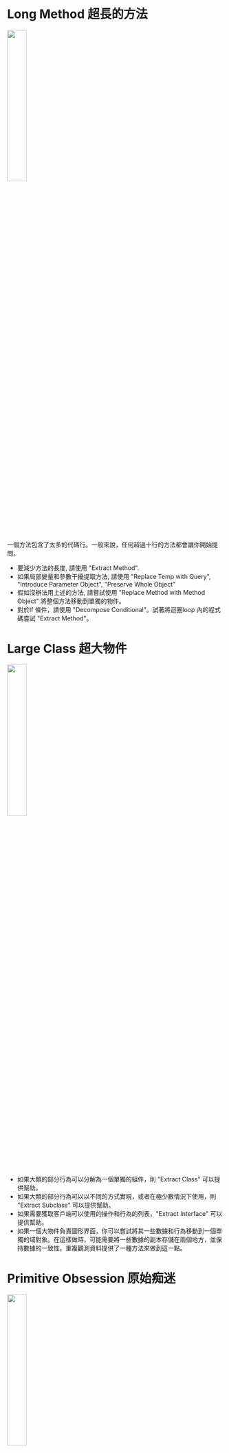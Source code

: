 

# Long Method 超長的方法
<img src="CodeSmell-Images/Long-Method.png" width="30%">

一個方法包含了太多的代碼行。一般來說，任何超過十行的方法都會讓你開始提問。

* 要減少方法的長度, 請使用 "Extract Method".
* 如果局部變量和參數干擾提取方法, 請使用 "Replace Temp with Query", "Introduce Parameter Object", "Preserve Whole Object"
* 假如沒辦法用上述的方法, 請嘗試使用 "Replace Method with Method Object" 將整個方法移動到單獨的物件。
* 對於If 條件，請使用 "Decompose Conditional"。試著將迴圈loop 內的程式碼嘗試 "Extract Method"。



# Large Class 超大物件
<img src="CodeSmell-Images/Large-Class.png" width="30%">

* 如果大類的部分行為可以分解為一個單獨的組件，則 "Extract Class" 可以提供幫助。
* 如果大類的部分行為可以以不同的方式實現，或者在極少數情況下使用，則 "Extract Subclass" 可以提供幫助。
* 如果需要獲取客戶端可以使用的操作和行為的列表，"Extract Interface" 可以提供幫助。
* 如果一個大物件負責圖形界面，你可以嘗試將其一些數據和行為移動到一個單獨的域對象。在這樣做時，可能需要將一些數據的副本存儲在兩個地方，並保持數據的一致性。重複觀測資料提供了一種方法來做到這一點。



# Primitive Obsession 原始痴迷
<img src="CodeSmell-Images/Primitive-Obsession.png" width="30%"/>

症狀
* 使用基元代替簡單任務的小對象（例如貨幣，範圍，電話號碼的特殊字符串等）
* 使用常量來編碼信息（例如USER_ADMIN_ROLE = 1用於引用具有管理員權限的用戶的常量）。
* 使用字符串常量作為在數據數組中使用的字段名稱。

治療
* 如果你有各種各樣的原始字段，可以將它們中的一些邏輯分組到他們自己的物件中。對於這個任務，嘗試用 "Replace Data Value with Object" 。
* 如果在方法參數中使用了原始字段的值，請使用 "Introduce Parameter Object" 或 "Reserve Whole Object" 。
* 當複雜的數據變量進行編碼，使用與更換類類型代碼，與子類替換類型代碼或與國家/策略替換類型代碼。
* 如果變量中有數組，請使用 "Replace Array with Object" 。



# Long Parameter List 超長的參數列表
<img src="CodeSmell-Images/Long-Parameter-List.png" width="30%"/>

一個方法有三個或四個參數以上。

* 檢查傳遞給參數的值。如果某些參數只是另一個物件的方法調用的結果，請使用 "Replace Parameter with Method Call" , 或者作為一個方法參數傳遞。
* 不是將從另一個物件接收到的一組數據作為參數傳遞，而是使用"Preserve Whole Object" 將該物件本身傳遞給該方法。
* 如果有幾個不相關的數據元素，有時可以通過 "Introduce Parameter Object" 將它們合併到單個參數物件中。



# Data Clumps 資料泥塊

有時代碼的不同部分包含相同的變量組（例如連接到數據庫的參數）。這些資料塊應該變成他們自己的物件。

* 如果重複的數據包含一個物件的欄位，請使用 "Extract Class" 將這些字段移動到它們自己的物件中。
* 如果在方法的參數中傳遞相同的數據塊，則使用 "Introduce Parameter Object" 將它們設置為物件。
* 如果某些數據傳遞給其他方法，則考慮將整個數據對像傳遞給方法而不是單個字段。"Reserve Whole Object" 將有助於此。



# Switch Statements 切換命令語句

* 要隔離 switch 並將其放在正確的物件中，可能需要 "Extract Method" ，然後 "Move Method"。
* 如果 switch 是基於物件代碼的，例如當程序的運行時模式被切換時，使用 "Replace Type Code with Subclasses" ，或者用 "Replace Type Code with State/Strategy"。
* 在指定繼承結構之後，"Replace Conditional with Polymorphism" 用多態性替換條件。
* 如果條件不是太多，他們都調用不同參數的方法，那麼多態將是多餘的。如果出現這種情況，可以使用 "Replace Parameter with Explicit Method" 顯式方法替換參數將該方法分解為多個更小的方法，並相應地更改 switch。
* 如果其中一個條件選項是null使用 "Introduce Null Object" 引入空物件。



# Temporary Field 暫存欄位
只有在某些情況下，暫存欄位才會獲得它們的值。在這些情況之外，他們是null。

* 暫存欄位和在其上運行的所有代碼可以通過 "Extract Class" 放在單獨的物件中。換句話說，你也可以使用 "Replace Method with Method Object" 獲得相同的結果。
* "Introduce Null Object" 並將其集成到用於檢查Temporary Field 是否存在的條件代碼中。


# Refused Bequest 拒絕遺贈
如果一個子物件只使用從其父輩繼承的一些方法和屬性，那麼這個層次就是非常糟糕的。不需要的方法可能會被簡單的使用或者被重新定義並拋出異常。

* 如果繼承沒有意義，並且子物件與父物件沒有什麼共同之處，則可以消除繼承來替代繼承與委派。

<img src="CodeSmell-Images/Refused-Bequest.png" width="30%" />

* 如果繼承是適當的，那麼就去掉子物件中不需要的欄位和方法。從父類中提取子物件所需的所有欄位和方法，將它們放在一個新的子物件中，並設置兩個物件從它繼承（Extract Superclass）。


# Alternative Classes with Different Interfaces 具有不同接口的可選物件
<img src="CodeSmell-Images/alternative-classes-with-different-interfaces.png" width="40%" />

兩個物件執行相同的功能，但具有不同的方法名稱。

嘗試按照一個共同的分母來放置類的接口：
* "Rename Method" 使其在所有物件中都相同。
* "Move Method", "Add Parameter" 和 "Parameterize Method"
使方法的輸入參數和實現相同。
* 如果只有部分物件的功能是重複的，請嘗試使用 "Extract Superclass"。在這種情況下，現有的物件將成為子物件。
* 確定要使用和實施哪種處理方法後，可以刪除其中一個物件。

有時候合併物件是不可能的，或者很難做到毫無意義。一個例子是，當物件在不同的函數庫中，每個物件都有自己的版本。


# Divergent Change 發散的變化
當您對一個物件進行更改時，發現自己不得不更改很多不相關的方法。例如，添加新產品類型時，您必須更改查找，顯示和訂購產品的方法。

* 通過 "Extract Class" 分離物件的行為。
* 如果不同的物件具有相同的行為，則可能需要通過繼承（Extract Superclass 和 Extract Subclass）來組合這些物件。


# Shotgun Surgery 霰彈槍手術
霰彈槍手術類似Divergent Change發散變化，但實際上是相反的氣味。發散變化是指對一個物件進行了許多更改。散彈槍手術是指當同時對多個物件進行單一改變時。

* 使用"Move Method"和"Move Field"將現有的物件行為移動到一個物件中。如果沒有合適的物件程，請創建一個新物件。
* 如果將代碼移到同一個物件中，原來的物件幾乎為空，請嘗試通過Inline Class去除這些冗餘物件。


# Parallel Inheritance Hierarchies 平行繼承層次結構
每當你為一個物件創建一個子物件，你就會發現自己需要為另一個物件創建一個子物件。
<img src="CodeSmell-Images/parallel-inheritance-hierarchies.png" width="50%" />

您可以分兩步去重複平行物件層次結構。首先，使一個層次結構的實例引用另一個層次結構的實例。然後，通過使用 "Move Method" 和 "Move Field"來移除引用物件中的層次結構。

> 有時並行的物件層次結構只是避免程序架構混亂的一種方式。如果您發現嘗試去重複層次結構會產生更糟糕的代碼，那就退出，恢復所有更改並習慣該代碼。


# Comments 註解
如果您覺得代碼片段不能被理解為沒有註釋，請嘗試更改代碼結構，使註釋變得不必要。

* 如果評論意圖解釋一個複雜的表達式，則表達式應該使用 “ 抽取變量” 分解為可理解的子表達式。

* 如果註釋解釋了一段代碼，則可以通過 "Extract Method"將此部分轉換為單獨的方法。新方法的名稱很可能取自評論文本本身。

* 如果已經提取了一個方法，但是仍然需要註釋來解釋這個方法是幹什麼的，那麼給這個方法一個不言自明的名字。請使用 "Rename Method"。

* 如果需要聲明關於系統工作所需的狀態的規則，請使用“ 引入斷言”。


# Duplicate Code 重複的程式碼
兩個代碼片段看起來幾乎相同。

<img src="CodeSmell-Images/duplicate-code.png" width="40%" />

* 如果在同一個物件中的兩個或多個方法中找到相同的代碼：使用"Extract Method" 並在兩個地方調用新方法。

* 如果在同一級別的兩個子物件中找到相同的代碼:
  * 對兩個物件使用"Extract Method"，然後再使用 "Pull Up Field"。
  * 如果重複的代碼在建構函數中，請使用"Pull Up Constructor Body"。
  * 如果重複代碼相似但不完全相同，請使用“ 表單模板方法”。
  * 如果兩種方法做相同的事情，但使用不同的算法，選擇最好的算法，並應用替代算法。
* 如果在兩個不同的物件中找到重複的代碼
  * 如果這些物件不是層次結構的一部分，請使用 "Extract Superclass" 為這些物件創建一個父物件，這些物件將保留所有以前的功能。
  * 如果難以或不可能創建父物件，請在一個物件中使用"Extract Class"，並在另一個物件中使用新組件。
* 如果存在大量的條件表達式並執行相同的代碼（僅在它們的條件上不同），則使用"Consolidate Conditional Expression"合併條件表達式將這些運算符合併為單個條件，並使用"Extract Method"提取方法將條件置於單獨的方法中
* 如果在條件表達式的所有分支中執行相同的代碼：通過使用"Consolidate Duplicate Conditional Fragments"，將相同的代碼放在條件樹之外。


# Lazy Class 懶惰物件

也許一個物件被設計成功能完備，但是經過一些重構後，它變得非常小。或者也許是為了支持未來的開發工作而設計的。

* 對於幾乎沒有用處的組件，應該給予Inline Class處理。
* 對於功能較少的子類，請嘗試"Collapse Hierarchy"折疊層次結構。


# Data Class 資料物件

當一個新創建的物件只包含一些公共欄位（甚至可能是一些getter / setter）時，這是正常的事情。但是物件的真正威力在於它們可以包含對數據的行為類型或操作。

* 如果某個物件包含公共欄位，則使用封裝字段來隱藏它們，以避免直接訪問，並要求僅通過getter和setter來執行訪問。
* 使用"Encapsulate Collection" 封裝收藏存儲在集合（如數組）中的數據。



# Dead Code 死掉的程式碼

* 刪除未使用的代碼和不需要的文件。
* 在不必要的類的情況下，如果使用子物件或父物件，則可以應用"Inline Class" 或 "Collapse Hierarchy" 折疊層次結構。
* 要刪除不需要的參數，請使用"Remove Parameter"。



# Speculative Generality 投機性普遍性
有一個未使用的物件，方法，欄位或參數。

* 要除去未使用的抽像物件，請嘗試"Collapse Hierarchy"折疊層次結構。
* 通過 "Inline Class" 可以消除對其他類的不必要的功能委託。
* 未使用的方法？使用"Inline Method" 擺脫它們。
* 使用 "Remove Parameter" 的幫助，應該看看具有未使用參數的方法。



# Feature Envy 特徵羨慕
一種方法訪問另一個物件的數據比自己的數據更多。

<img src="CodeSmell-Images/Feature-Envy.png" width="50%" />

作為基本的規則，如果事情同時發生變化，你應該把它們放在同一個地方。通常使用這些數據的數據和功能一起改變。

* 如果明確的方法應該移到另一個地方，請使用"Move Method"。
* 如果只有部分方法訪問另一個對象的數據，請使用"Extract Method" 移動相關部分。
* 如果一個方法使用其他幾個物件的函數，首先要確定哪個物件包含大部分使用的數據。然後將該方法與其他數據一起放置在此物件中。或者，使用"Extract Method" 將方法拆分成可放置在不同物件中不同位置的幾個部分。



# Inappropriate Intimacy 不適當的親密關係

一個物件使用另一個物件的內部欄位和方法。

<img src="CodeSmell-Images/Inappropriate-Intimacy.png" width="40%"/>

> 密切關注花費太多時間在一起的物件。好的物件應該盡可能少地了解對方。這樣的物件更容易維護和重用。

* 最簡單的解決方案是使用"Move Method"和 "Move Field"將一個物件的各個部分移動到使用這些部分的物件中。但是這只有在第一物件真的不需要這些部分時才起作用。
* 另一個解決方案是在物件上使用 "Extract Class"和 "Hide Delegate" 來使代碼關係 “正式”。
* 如果這些物件是相互依賴的，則應該使用 "更改雙向關聯到單向"。
* 如果這個“親密關係”在子物件和父物件之間，考慮用 "Replace Delegation with Inheritance" 繼承替換委託。



# Message Chains 消息鏈

在代碼中，您會看到一系列類似的調用 $a->b()->c()->d()

* 要刪除消息鏈，請使用 "Hide Delegate" 隱藏委託。
* 有時候最好考慮為什麼使用最終目標。也許這是有道理的使用"Extract Method"這個功能，透過使用"Move Method"並將其移動到鏈的開始。




# Middle Man 中間人
如果一個物件只執行一個動作，把工作委託給另一個物件，那為什麼它要存在呢？

如果一個方法的大部分物件都委託給另一個物件，那麼我們應該採用 "Remove Middle Man"。



# Incomplete Library Class 不完整的物件函數庫

當物件函數庫不再滿足用戶的需求。解決問題的唯一辦法 - 改變物件函數庫 - 但往往這是不可能的，因為物件函數庫是唯讀的。

* 要將一些方法引入到物件函數庫中，請使用 "Introduce Foreign Method" 引入外部方法。
* 對於物件函數庫中的重大更改，請使用“ 引入本地擴展”。


---
## Introduce Local Extension 引入本地擴展

實用程序物件不包含您需要的一些方法。但是你不能將這些方法添加到物件中。

那麼我們可以創建一個包含方法的新物件，並將其作為實用程序物件的子代或包裝器。

<img src="CodeSmell-Images/Introduce-Local-Extension.png" width="60%" />

有兩種方法
* 從相關物件創建一個子物件，包含方法並繼承父物件的所有其他物件。這種方式更容易，但有時被公開物件本身阻止（由於final）。

* 創建一個包含所有新方法的新物件，其他地方將從實用物件中委託給相關對象。由於不僅需要維護包裝器和實用程序對象之間的關係的代碼，而且還需要大量簡單的委派方法來模擬實用程序類的公開接口，因此這種方法的工作量更大。


---
## Introduce Foreign Method 引入外部方法

實用程序類不包含您需要的方法，您不能將該方法添加到類中。
那麼我們就將該方法添加到客戶端類，並將該實用類的對像作為參數傳遞給它。

```
class Report 
{
  //...
  void SendReport() 
  {
    DateTime nextDay = previousEnd.AddDays(1);
    //...
  }
}
```
## After
```
class Report 
{
  //...
  void SendReport() 
  {
    DateTime nextDay = NextDay(previousEnd);
    //...
  }
  private static DateTime NextDay(DateTime date) 
  {
    return date.AddDays(1);
  }
}
```

---
## Remove Middle Man 移除中間人
一個物件有太多的方法，只是委託給其他物件。最好是刪除這些方法並強制客戶端直接調用end方法。

<img src="CodeSmell-Images/Remove-Middle-Man.png" width="50%"/>

每次將新功能添加到委託中時，都需要在服務物件中為其創建委託方法。如果做了很多改變，這將是相當煩人的。

該服務器級沒有做任何事情本身，而只是創建不必要的複雜性。在這種情況下，考慮一下這個物件是否需要。


不要刪除已經創建的中間人的原因：
* 可能已經添加了一個中間人，以避免物件之間依賴。
* 一些設計模式有目的地創建中間人（如Proxy代理和Decorator裝飾）。

---
## Replace Delegation with Inheritance 繼承替換委託

一個物件包含許多簡單的方法，委託給另一個物件的所有方法。
使該物件成為委託繼承者，這使得委託方法變得不必要。

<img src="CodeSmell-Images/Replace-Delegation-with-Inheritance.png" width="50%" />

---
## Change Bidirectional Association to Unidirectional 將雙向關聯更改為單向

你有一個物件之間的雙向關聯，但其中一個物件不使用其他的功能。

<img src="CodeSmell-Images/Change-Bidirectional-Association-to-Unidirectional.png" width="90%">

-----
## Hide Delegate 隱藏委託

客戶端從物件А的欄位或方法獲取物件B. 然後客戶端調用物件B的方法
應該要改為在物件A中創建一個新的方法，將調用委託給物件B.現在，對客戶端來說不知道或依賴於物件B。


<img src="CodeSmell-Images/Hide-Delegate.png" width="60%" />

---
## Encapsulate Collection 封裝收藏
一個物件包含一個集合欄位和一個簡單的getter和setter來處理集合。使getter-returns的值為只讀並創建添加/刪除集合元素的方法。

<img src="CodeSmell-Images/Encapsulate-Collection.png" width="70%"/>

---
## Encapsulate Field 封裝欄位
```
class Person 
{
  public string name;
}
```
### After
```
class Person 
{
  private string name;

  public string Name
  {
    get { return name; }
    set { name = value; }
  }
}
```


---
## Collapse Hierarchy 折疊層次結構
你有一個物件的層次結構，其中一個子物件實際上與它的父物件相同。請合併子物件和父物件。

<img src="CodeSmell-Images/Collapse-Hierarchy.png" width="50%"/>


---
## Consolidate Duplicate Conditional Fragments 合併重複的條件片段

相同的代碼可以在條件的所有分支中找到, 移動條件之外的代碼。
```
if (IsSpecialDeal()) 
{
  total = price * 0.95;
  Send();
}
else 
{
  total = price * 0.98;
  Send();
}
```
### After
```
if (IsSpecialDeal())
{
  total = price * 0.95;
}
else
{
  total = price * 0.98;
}
Send();
```


---
## Consolidate Conditional Expression 合併條件表達式
你有多個條件導致相同的結果或行動。在一個表達式中整合所有這些條件。
```
double DisabilityAmount() 
{
  if (seniority < 2) 
  {
    return 0;
  }
  if (monthsDisabled > 12) 
  {
    return 0;
  }
  if (isPartTime) 
  {
    return 0;
  }
  // compute the disability amount
  //...
}
```
### After
```
double DisabilityAmount() 
{
  if (IsNotEligableForDisability()) 
  {
    return 0;
  }
  // compute the disability amount
  //...
}
```

---
## Substitute Algorithm 替代算法
用新算法替換實現算法的方法的主體。

```
string FoundPerson(string[] people)
{
  for (int i = 0; i < people.Length; i++) 
  {
    if (people[i].Equals("Don"))
    {
      return "Don";
    }
    if (people[i].Equals("John"))
    {
      return "John";
    }
    if (people[i].Equals("Kent"))
    {
      return "Kent";
    }
  }
  return String.Empty;
}
```
## After
```
string FoundPerson(string[] people)
{
  List<string> candidates = new List<string>() {"Don", "John", "Kent"};
  
  for (int i = 0; i < people.Length; i++) 
  {
    if (candidates.Contains(people[i])) 
    {
      return people[i];
    }
  }
  
  return String.Empty;
}
```
> 漸進式重構不是改進程序的唯一方法。有時候一個方法如此雜亂無章，更容易推倒重新開始。也許你已經找到了一個更簡單，更高效的算法。如果是這種情況，你應該簡單地用新的算法替換舊的算法。


---
## Form Template Method 表單模板方法
您的子物件按相同的順序實現包含相似步驟的算法。
將算法結構和相同的步驟移到父物件中，並在子物件中實現不同的步驟。

<img src="CodeSmell-Images/Form-Template-Method.png" width="70%" />



---
## Pull Up Constructor Body 上拉建構函數體

你的子物件具有代碼大致相同的構造函數。
創建一個父類的構造函數，並將子物件中相同的代碼移動到它。調用子物件構造函數中的父物件構造函數。

```
public class Manager: Employee 
{
  public Manager(string name, string id, int grade) 
  {
    this.name = name;
    this.id = id;
    this.grade = grade;
  }
  //...
}
```
### After
```
public class Manager: Employee 
{
  public Manager(string name, string id, int grade)
    : base(name, id)
  {
    this.grade = grade;
  }
  //...
}
```



---
## Pull Up Field 上拉欄位
兩個物件有相同的欄位, 從子物件中刪除該欄位並將其移到父物件。

<img src="CodeSmell-Images/Pull-Up-Field.png" width="60%" />


---
## Introduce Assertion 引入斷言

> 這裡的斷言測試是指使用 assert() 調用。

要使代碼的一部分正常工作，某些條件或值必須為真。
將這些假設替換為特定的斷言檢查。

```
double GetExpenseLimit() 
{
  // should have either expense limit or a primary project
  return (expenseLimit != NULL_EXPENSE) ?
    expenseLimit:
    primaryProject.GetMemberExpenseLimit();
}
```
### After
```
double GetExpenseLimit() 
{
  Assert.IsTrue(expenseLimit != NULL_EXPENSE || primaryProject != null);

  return (expenseLimit != NULL_EXPENSE) ?
    expenseLimit:
    primaryProject.GetMemberExpenseLimit();
}
```

> 有時候，一個異常比一個簡單的斷言更合適。您可以選擇必要的異常類，並讓剩餘的代碼正確處理它。

> 什麼時候比一個簡單的斷言更好？如果異常可能是由用戶或系統的操作引起的，您可以處理異常。另一方面，普通的未命名和未處理的異常基本上等同於簡單的斷言 - 你不處理它們，它們完全是由於程序錯誤而導致的。


---
## Extract Variable 提取變數
假如你有一個難以理解的表達。將表達式的結果或其部分放在單獨的變量中，這些變量是不言自明的。
```
void RenderBanner() 
{
  if ((platform.ToUpper().IndexOf("MAC") > -1) &&
       (browser.ToUpper().IndexOf("IE") > -1) &&
        wasInitialized() && resize > 0 )
  {
    // do something
  }
}
```
### After
```
void RenderBanner() 
{
  readonly bool isMacOs = platform.ToUpper().IndexOf("MAC") > -1;
  readonly bool isIE = browser.ToUpper().IndexOf("IE") > -1;
  readonly bool wasResized = resize > 0;

  if (isMacOs && isIE && wasInitialized() && wasResized) 
  {
    // do something
  }
}
```

缺點
> 你的代碼中有更多的變量。但是，這是通過輕鬆閱讀您的代碼來抵消的。



---
## Parameterize Method
多種方法執行類似的行為，只有在它們的內部值，數字或操作上才有所不同。通過使用一個將傳遞必要的特殊值的參數來組合這些方法。

<img src="CodeSmell-Images/Parameterize-Method.png" width="50%" />

缺點
* 有時這種重構技術可能會被採用太多，導致一個漫長而復雜的常見方法，而不是多個簡單的方法。
* 將功能的激活/取消激活移動到參數時也要小心。這最終可能會導致創建一個大的條件運算符，這將需要通過 "Replace Parameter with Explicit Methods" 來處理。



---
## Add Parameter 新增參數
創建一個新的參數來傳遞必要的數據。

<img src="CodeSmell-Images/Add-Parameter.png" width="50%" />

---
## Rename Method 重新命名方法
方法的名稱不能解釋方法的作用。重命名該方法。

<img src="CodeSmell-Images/Rename-Method.png" width="50%" />

---
## Introduce Null Object

由於有些方法返回null而不是真實的對象，所以null在代碼中有許多檢查。返回一個空的物件，表現出默認的行為。

```
if (customer == null) 
{
  plan = BillingPlan.Basic();
}
else 
{
  plan = customer.GetPlan();
}
```
After
```
public sealed class NullCustomer: Customer 
{
  public override bool IsNull 
  {
    get { return true; }
  }
  
  public override Plan GetPlan() 
  {
    return new NullPlan();
  }
  // Some other NULL functionality.
}

// Replace null values with Null-object.
customer = order.customer ?? new NullCustomer();

// Use Null-object as if it's normal subclass.
plan = customer.GetPlan();
```


---
## Replace Parameter with Explicit Methods 用顯式方法替換參數

一個方法被分成幾個部分，每個部分根據參數的值運行。將方法的各個部分提取到自己的方法中，並調用它們而不是原始方法。

```
void SetValue(string name, int value) 
{
  if (name.Equals("height")) 
  {
    height = value;
    return;
  }
  if (name.Equals("width")) 
  {
    width = value;
    return;
  }
  Assert.Fail();
}
```
### After
```
void SetHeight(int arg) 
{
  height = arg;
}
void SetWidth(int arg) 
{
  width = arg;
}
```



---
## Replace Conditional with Polymorphism 用多態性替換條件


```
public class Bird 
{
  //...
  public double GetSpeed() 
  {
    switch (type) 
    {
      case EUROPEAN:
        return GetBaseSpeed();
      case AFRICAN:
        return GetBaseSpeed() - GetLoadFactor() * numberOfCoconuts;
      case NORWEGIAN_BLUE:
        return isNailed ? 0 : GetBaseSpeed(voltage);
      default:
        throw new Exception("Should be unreachable");
    }
  }
}
```
After
```
public abstract class Bird 
{
  //...
  public abstract double GetSpeed();
}

class European: Bird 
{
  public override double GetSpeed() 
  {
    return GetBaseSpeed();
  }
}
class African: Bird 
{
  public override double GetSpeed() 
  {
    return GetBaseSpeed() - GetLoadFactor() * numberOfCoconuts;
  }
}
class NorwegianBlue: Bird
{
  public override double GetSpeed() 
  {
    return isNailed ? 0 : GetBaseSpeed(voltage);
  }
}

// Somewhere in client code
speed = bird.GetSpeed();
```

---
## Move Method
一個方法在另一個物件中比在自己的物件中更多地使用。
在使用最多方法的物件中創建一個新方法，然後將代碼從舊方法移到那裡。將原始方法的代碼轉換為對其他物件中的新方法的引用，否則將其全部刪除。

<img src="CodeSmell-Images/Move-Method-Before.png" width="30%" />
<img src="CodeSmell-Images/Move-Method-After.png" width="30%" />


---
## Replace Parameter with Method Call

在方法調用之前，運行第二個方法，並將其結果作為參數發送回第一個方法。但是參數值可能是在被調用的方法內部獲得的。

改成將值獲取代碼放在方法內。

```
int basePrice = quantity * itemPrice;
double seasonDiscount = this.GetSeasonalDiscount();
double fees = this.GetFees();
double finalPrice = DiscountedPrice(basePrice, seasonDiscount, fees);
```

```
int basePrice = quantity * itemPrice;
double finalPrice = DiscountedPrice(basePrice);
```


---
## Replace Array with Object

你有一個包含各種類型數據的數組。將數組替換為每個元素都有單獨字段的物件。

### Before
```
string[] row = new string[2];
row[0] = "Liverpool";
row[1] = "15";
```
### After
```
Performance row = new Performance();
row.SetName("Liverpool");
row.SetWins("15");
```

---
## Replace Type Code with Class 用物件替換類型

一個物件有一個包含類型代碼的字段。這種類型的值不在操作員的條件下使用，也不影響程序的行為。

<img src="CodeSmell-Images/Replace-Type-Code-with-Class-Before.png" width="30%" />

<img src="CodeSmell-Images/Replace-Type-Code-with-Class-After.png" width="30%" />


---
## Replace Type Code with Subclasses 用子物件替換類型

您有一個直接影響程序行為的編碼類型（該字段的值會觸發條件中的各種代碼）。為編碼類型的每個值創建子類。然後將原始類的相關行為提取到這些子類中。用多態性替換控制流程代碼。

<img src="CodeSmell-Images/Replace-Type-Code-with-Subclasses-Before.png" width="30%" />

<img src="CodeSmell-Images/Replace-Type-Code-with-Subclasses-After.png" width="40%" />


---
## Replace Type Code with State/Strategy 

你有一個編碼類型，影響行為，但你不能使用子物件來擺脫它。
用狀態對象替換類型代碼。如果需要用類型代碼替換字段值，則另一個狀態對像被“插入”。

<img src="CodeSmell-Images/Replace-Type-Code-with-State-Strategy-Before.png" width="30%" />

<img src="CodeSmell-Images/Replace-Type-Code-with-State-Strategy-After.png" width="50%" />

缺點
> 如果你有一個簡單的類型代碼的情況，但是你總是使用這個重構技術，你將會有很多額外的（和不需要的）物件。



---
## Extract Method 提取方法

將此代碼移到一個單獨的新方法（或函數），並用該方法的調用替換舊代碼。
### Before

```
void PrintOwing() 
{
  PrintBanner();

  //print details
  Console.WriteLine("name: " + name);
  Console.WriteLine("amount: " + GetOutstanding());
}
```
### After
```
void PrintOwing()
{
  PrintBanner();
  PrintDetails(GetOutstanding());
}

void PrintDetails(double outstanding)
{
  Console.WriteLine("name: " + name);
  Console.WriteLine("amount: " + outstanding);
}
```

---
## Replace Temp with Query 用查詢替換暫時變數

將整個表達式移到一個單獨的方法並從中返回結果。查詢方法而不是使用變量。如有必要，將新方法合併到其他方法中。

### Before
```
double CalculateTotal() 
{
  double basePrice = quantity * itemPrice;
  
  if (basePrice > 1000) 
  {
    return basePrice * 0.95;
  }
  else 
  {
    return basePrice * 0.98;
  }
}
```
### After
```
double CalculateTotal() 
{
  if (BasePrice() > 1000) 
  {
    return BasePrice() * 0.95;
  }
  else 
  {
    return BasePrice() * 0.98;
  }
}
double BasePrice() 
{
  return quantity * itemPrice;
}
```

---
## Introduce Parameter Object 引入參數物件

將這些參數替換為一個物件。

### Before
```
amountInvoicedIn(start: Date, end:Date)
```
### After
```
amountInvoicedIn(date: DateRange)
```

---
## Preserve Whole Object 保留整個物件

嘗試傳遞整個物件。
### Before
```
int low = daysTempRange.GetLow();
int high = daysTempRange.GetHigh();
bool withinPlan = plan.WithinRange(low, high);
```
### After
```
bool withinPlan = plan.WithinRange(daysTempRange);
```

---
## Replace Method with Method Object 將方法替換為方法物件

你有一個很長的方法，局部變量交織在一起，你不能應用提取方法(Extract Method)。就將該方法轉換為一個單獨的物件，以便局部變量成為該類的字段。然後你可以將該方法拆分成同一個物件中的幾個方法。

### Before
```
public class Order 
{
  //...
  public double Price() 
  {
    double primaryBasePrice;
    double secondaryBasePrice;
    double tertiaryBasePrice;
    // long computation.
    //...
  }
}
```
### After
```
public class Order 
{
  //...
  public double Price() 
  {
    return new PriceCalculator(this).Compute();
  }
}

public class PriceCalculator 
{
  private double primaryBasePrice;
  private double secondaryBasePrice;
  private double tertiaryBasePrice;
  
  public PriceCalculator(Order order) 
  {
    // copy relevant information from order object.
    //...
  }
  
  public double Compute() 
  {
    // long computation.
    //...
  }
}
```

---
## Decompose Conditional 分解條件

將條件的複雜部分分解為單獨的方法：條件condition, 然後then, 否則else。

### Before
```
if (date < SUMMER_START || date > SUMMER_END) 
{
  charge = quantity * winterRate + winterServiceCharge;
}
else 
{
  charge = quantity * summerRate;
}
```
### After
```
if (NotSummer(date)) 
{
  charge = WinterCharge(quantity);
}
else 
{
  charge = SummerCharge(quantity);
}
```

---
## Extract Class 提取為物件

創建一個新的物件，並將負責相關功能的字段和方法放入其中。
如果你用這個重構技術“過度”，你將不得不求助於"Inline Class"。

### Before
```
class Person {
	string name;
	int officeAreaCode;
	string officeNumber;
	getTelephoneNumber();
}
```
### After
```
class Person {
	string name;
}

class TelphoneNumber {
	int officeAreaCode;
	string officeNumber;
	getTelephoneNumber();
}
```

---
## Inline Class 內聯物件

一個物件幾乎不做任何事情，對任何事都不負任何責任，也沒有額外的責任計劃。就乾脆放在一起就好了
### Before
```
class Person {
	string name;
}

class TelphoneNumber {
	int officeAreaCode;
	string officeNumber;
	getTelephoneNumber();
}
```
### After
```
class Person {
	string name;
	int officeAreaCode;
	string officeNumber;
	getTelephoneNumber();
}
```
---
## Extract Subclass 提取子物件

一個物件具有僅在某些情況下使用的功能。創建一個子物件並在這些情況下使用它。

### Before
<img src="CodeSmell-Images/Extract-Subclass-Before.png" width="40%"/>

### After
<img src="CodeSmell-Images/Extract-Subclass-After.png" width="40%"/>


---
## Extract Interface 提取界面

多個客戶端正在使用物件接口的相同部分。另一種情況是：兩個物件的接口部分是一樣的。將這個相同的部分移到它自己的界面。

### Before
<img src="CodeSmell-Images/Extract-Interface-Before.png" width="40%"/>

### After
<img src="CodeSmell-Images/Extract-Interface-After.png" width="40%"/>

1

---
## Duplicate Observed Data 重複觀測資料
域數據是否存儲在負責GUI的類中？那麼將數據分成不同的物件是一個好主意，確保域數據和GUI之間的連接和同步。

### Before
<img src="CodeSmell-Images/Duplicate-Observed-Data-Before.png" width="40%"/>

### After
<img src="CodeSmell-Images/Duplicate-Observed-Data-After.png" width="40%"/>



---
## Replace Data Value with Object 物件替換數據值

一個物件（或一組物件）包含一個數據字段。該領域有自己的行為和相關的數據。創建一個新物件，將舊字段及其行為放在物件中，並將該物件的對象存儲在原始物件中。

### Before
<img src="CodeSmell-Images/Replace-Data-Value-with-Object-Before.png" width="40%"/>

### After
<img src="CodeSmell-Images/Replace-Data-Value-with-Object-After.png" width="40%"/>